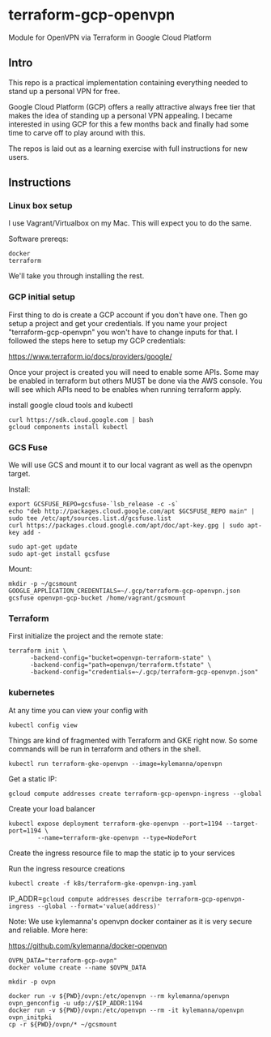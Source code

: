 # terraform-gcp-openvpn
Module for OpenVPN via Terraform in Google Cloud Platform

## Intro

This repo is a practical implementation containing everything needed to stand up a personal VPN for free.

Google Cloud Platform (GCP) offers a really attractive always free tier that makes the idea of standing up a personal VPN appealing.  I became interested in using GCP for this a few months back and finally had some time to carve off to play around with this.

The repos is laid out as a learning exercise with full instructions for new users.

## Instructions

### Linux box setup

I use Vagrant/Virtualbox on my Mac.  This will expect you to do the same.

Software prereqs:

```
docker
terraform
```

We'll take you through installing the rest.

### GCP initial setup

First thing to do is create a GCP account if you don't have one.  Then go setup a project and get your credentials.  If you name your project "terraform-gcp-openvpn" you won't have to change inputs for that.
I followed the steps here to setup my GCP credentials:

https://www.terraform.io/docs/providers/google/

Once your project is created you will need to enable some APIs.  Some may be enabled in terraform but others MUST be done via the AWS console.  You will see which APIs need to be enables when running terraform apply.

install google cloud tools and kubectl

```
curl https://sdk.cloud.google.com | bash
gcloud components install kubectl
```


### GCS Fuse

We will use GCS and mount it to our local vagrant as well as the openvpn target.

Install:
```
export GCSFUSE_REPO=gcsfuse-`lsb_release -c -s`
echo "deb http://packages.cloud.google.com/apt $GCSFUSE_REPO main" | sudo tee /etc/apt/sources.list.d/gcsfuse.list
curl https://packages.cloud.google.com/apt/doc/apt-key.gpg | sudo apt-key add -

sudo apt-get update
sudo apt-get install gcsfuse
```

Mount:
```
mkdir -p ~/gcsmount
GOOGLE_APPLICATION_CREDENTIALS=~/.gcp/terraform-gcp-openvpn.json gcsfuse openvpn-gcp-bucket /home/vagrant/gcsmount
```

### Terraform

First initialize the project and the remote state:

```
terraform init \
      -backend-config="bucket=openvpn-terraform-state" \
      -backend-config="path=openvpn/terraform.tfstate" \
      -backend-config="credentials=~/.gcp/terraform-gcp-openvpn.json"
```

### kubernetes

At any time you can view your config with

`kubectl config view`

Things are kind of fragmented with Terraform and GKE right now.  So some commands will be run in terraform and others in the shell.


```
kubectl run terraform-gke-openvpn --image=kylemanna/openvpn
```

Get a static IP:
```
gcloud compute addresses create terraform-gcp-openvpn-ingress --global
```


Create your load balancer
```
kubectl expose deployment terraform-gke-openvpn --port=1194 --target-port=1194 \
        --name=terraform-gke-openvpn --type=NodePort

```

Create the ingress resource file to map the static ip to your services


Run the ingress resource creations

```
kubectl create -f k8s/terraform-gke-openvpn-ing.yaml
```

IP_ADDR=`gcloud compute addresses describe terraform-gcp-openvpn-ingress --global --format='value(address)'`

Note:  We use kylemanna's openvpn docker container as it is very secure and reliable. More here:

https://github.com/kylemanna/docker-openvpn

```
OVPN_DATA="terraform-gcp-ovpn"
docker volume create --name $OVPN_DATA

mkdir -p ovpn

docker run -v ${PWD}/ovpn:/etc/openvpn --rm kylemanna/openvpn ovpn_genconfig -u udp://$IP_ADDR:1194
docker run -v ${PWD}/ovpn:/etc/openvpn --rm -it kylemanna/openvpn ovpn_initpki
cp -r ${PWD}/ovpn/* ~/gcsmount



